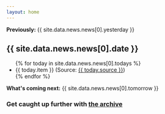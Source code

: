 ```yaml
---
layout: home
---
```

<p class="intro"><b>Previously:</b> {{ site.data.news.news[0].yesterday }}</p>
<h2 class="today"><time class="timeago" datetime="{{ site.data.news.news[0].date }}">{{ site.data.news.news[0].date }}</time></h2>
<ul class="today">
{% for today in site.data.news.news[0].todays %}
 <li>{{ today.item }} <span class="small">(Source: <a href="{{ today.url }}">{{ today.source }}</a>)</span></li>
{% endfor %}
  </ul>

<p class="outtro"><b>What's coming next:</b> {{ site.data.news.news[0].tomorrow }}</p>

<h3>Get caught up further with <a href="archive"> the archive</a></h3>


